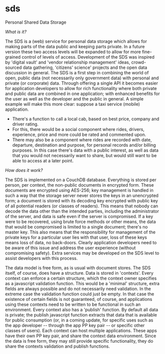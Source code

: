 sds
===

Personal Shared Data Storage

*What is it?*

The SDS is a (web) service for personal data storage which allows for making parts of the data public and keeping parts private. In a future version these two access levels will be expanded to allow for more fine-grained control of levels of access.
Development of the SDS was inspired by 'digital vault' and 'vendor relationship management' ideas, crowd-sourced data gathering, 'citizens' science' projects and the open data discussion in general. 
The SDS is a first step in combining the world of open, public data (not necessarily only government data) with personal and private (or corporate) data. Through offering a single API it becomes easier for application developers to allow for rich functionality where both private and public data are combined in one application; with enhanced benefits for the user as well as the developer and the public in general.
A simple example will make this more clear: suppose a taxi service (mobile) application.
- There's a function to call a local cab, based on best price, company and driver rating.
- For this, there would be a social component where rides, drivers, experience, price and more could be rated and commented upon.
- There may also be a component where rides are recorded with date, departure, destination and purpose, for personal records and/or billing purposes.
In this case there's data with a public interest, as well as data that you would not necessarily want to share, but would still want to be able to access at a later point.

*How does it work?*

The SDS is implemented on a CouchDB database. Everything is stored per person, per context, the non-public documents in encrypted form. These documents are encrypted using AES-256; key management is handled in such a way that the storage server never stores the keys in an unencrypted form; a document is stored with its decoding key encrypted with public key of all potential readers (or classes of readers).
This means that nobody can decode the data other than the intended parties, including the administrator of the server, and data is safe even if the server is compromised. If a key were to be recovered, using brute force methods or other means, the data that would be compromised is limited to a single document; there's no master key.
This also means that the responsibility for management of the private keys for a particular user lies with that user, loss of these keys means loss of data, no back-doors. Clearly application developers need to be aware of this issue and address the user experience (without compromising safety).
Extra services may be developed on the SDS level to assist developers with this process.

The data model is free form, as is usual with document stores. The SDS itself, of course, does have a structure. 
Data is stored in 'contexts'. Every context can enforce a certain structure, which the context owner specifies as a javascript validation function. This would be a 'minimal' structure, extra fields are always possible and do not necessarily need validation. In the extreme case the validation function could just be empty. In that case the existence of certain fields is not guaranteed, of course, and applications using these contexts need to be written to be functional in such an environment. 
Every context also has a 'publish' function. By default all data is private; the publish javascript function extracts that data that is available for public consumption (or, in a coming update, for specific uses such as the app developer -- through the app PP key pair -- or specific other classes of users). 
Each context can host multiple applications. These apps have their own PP key pair, and share the context data environment. Since the data is free form, they may still provide specific functionality, they do share the contexts validation and publish functions.

